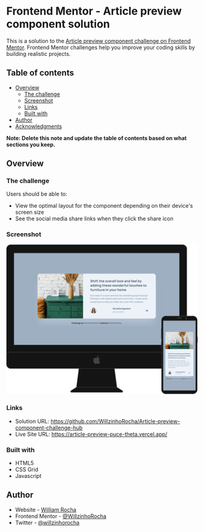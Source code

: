 # Frontend Mentor - Article preview component solution

This is a solution to the [Article preview component challenge on Frontend Mentor](https://www.frontendmentor.io/challenges/article-preview-component-dYBN_pYFT). Frontend Mentor challenges help you improve your coding skills by building realistic projects.

## Table of contents

- [Overview](#overview)
  - [The challenge](#the-challenge)
  - [Screenshot](#screenshot)
  - [Links](#links)
  - [Built with](#built-with)
- [Author](#author)
- [Acknowledgments](#acknowledgments)

**Note: Delete this note and update the table of contents based on what sections you keep.**

## Overview

### The challenge

Users should be able to:

- View the optimal layout for the component depending on their device's screen size
- See the social media share links when they click the share icon

### Screenshot

![](./design/layout-complete.png)

### Links

- Solution URL: https://github.com/WillzinhoRocha/Article-preview-component-challenge-hub
- Live Site URL: https://article-preview-puce-theta.vercel.app/

### Built with

- HTML5
- CSS Grid
- Javascript

## Author

- Website - [William Rocha](https://github.com/WillzinhoRocha)
- Frontend Mentor - [@WillzinhoRocha](https://www.frontendmentor.io/profile/WillzinhoRocha)
- Twitter - [@willzinhorocha](https://twitter.com/willzinhorocha)
